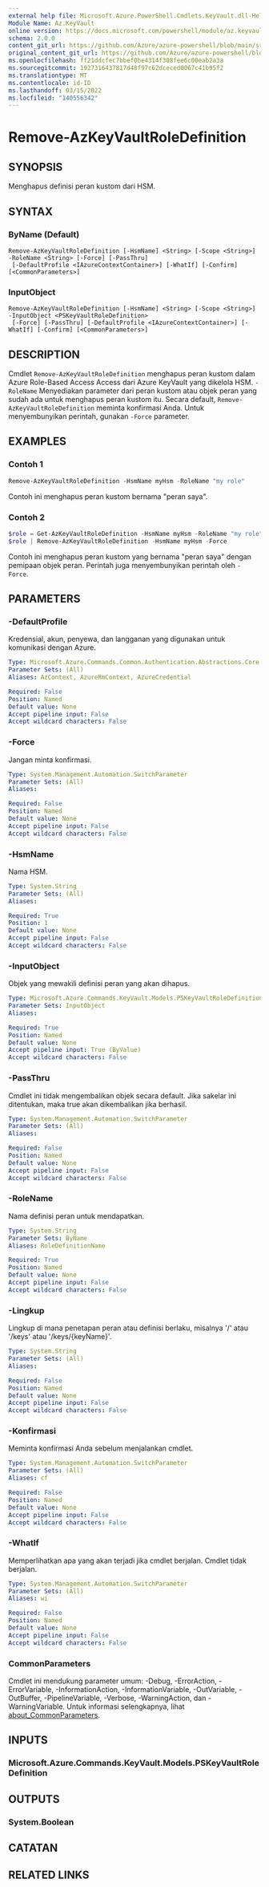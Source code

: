 ```yaml
---
external help file: Microsoft.Azure.PowerShell.Cmdlets.KeyVault.dll-Help.xml
Module Name: Az.KeyVault
online version: https://docs.microsoft.com/powershell/module/az.keyvault/remove-azkeyvaultroledefinition
schema: 2.0.0
content_git_url: https://github.com/Azure/azure-powershell/blob/main/src/KeyVault/KeyVault/help/Remove-AzKeyVaultRoleDefinition.md
original_content_git_url: https://github.com/Azure/azure-powershell/blob/main/src/KeyVault/KeyVault/help/Remove-AzKeyVaultRoleDefinition.md
ms.openlocfilehash: ff21ddcfec7bbef0be4314f308fee6c00eab2a3a
ms.sourcegitcommit: 1927316437817d48f97c62dceced0067c41b95f2
ms.translationtype: MT
ms.contentlocale: id-ID
ms.lasthandoff: 03/15/2022
ms.locfileid: "140556342"
---
```

# Remove-AzKeyVaultRoleDefinition

## SYNOPSIS
Menghapus definisi peran kustom dari HSM.

## SYNTAX

### ByName (Default)
```
Remove-AzKeyVaultRoleDefinition [-HsmName] <String> [-Scope <String>] -RoleName <String> [-Force] [-PassThru]
 [-DefaultProfile <IAzureContextContainer>] [-WhatIf] [-Confirm] [<CommonParameters>]
```

### InputObject
```
Remove-AzKeyVaultRoleDefinition [-HsmName] <String> [-Scope <String>] -InputObject <PSKeyVaultRoleDefinition>
 [-Force] [-PassThru] [-DefaultProfile <IAzureContextContainer>] [-WhatIf] [-Confirm] [<CommonParameters>]
```

## DESCRIPTION
Cmdlet `Remove-AzKeyVaultRoleDefinition` menghapus peran kustom dalam Azure Role-Based Access Access dari Azure KeyVault yang dikelola HSM.
`-RoleName` Menyediakan parameter dari peran kustom atau objek peran yang sudah ada untuk menghapus peran kustom itu.
Secara default, `Remove-AzKeyVaultRoleDefinition` meminta konfirmasi Anda.
Untuk menyembunyikan perintah, gunakan `-Force` parameter.

## EXAMPLES

### Contoh 1

```powershell
Remove-AzKeyVaultRoleDefinition -HsmName myHsm -RoleName "my role"
```

Contoh ini menghapus peran kustom bernama "peran saya".

### Contoh 2

```powershell
$role = Get-AzKeyVaultRoleDefinition -HsmName myHsm -RoleName "my role"
$role | Remove-AzKeyVaultRoleDefinition -HsmName myHsm -Force
```

Contoh ini menghapus peran kustom yang bernama "peran saya" dengan pemipaan objek peran. Perintah juga menyembunyikan perintah oleh `-Force`.

## PARAMETERS

### -DefaultProfile
Kredensial, akun, penyewa, dan langganan yang digunakan untuk komunikasi dengan Azure.

```yaml
Type: Microsoft.Azure.Commands.Common.Authentication.Abstractions.Core.IAzureContextContainer
Parameter Sets: (All)
Aliases: AzContext, AzureRmContext, AzureCredential

Required: False
Position: Named
Default value: None
Accept pipeline input: False
Accept wildcard characters: False
```

### -Force
Jangan minta konfirmasi.

```yaml
Type: System.Management.Automation.SwitchParameter
Parameter Sets: (All)
Aliases:

Required: False
Position: Named
Default value: None
Accept pipeline input: False
Accept wildcard characters: False
```

### -HsmName
Nama HSM.

```yaml
Type: System.String
Parameter Sets: (All)
Aliases:

Required: True
Position: 1
Default value: None
Accept pipeline input: False
Accept wildcard characters: False
```

### -InputObject
Objek yang mewakili definisi peran yang akan dihapus.

```yaml
Type: Microsoft.Azure.Commands.KeyVault.Models.PSKeyVaultRoleDefinition
Parameter Sets: InputObject
Aliases:

Required: True
Position: Named
Default value: None
Accept pipeline input: True (ByValue)
Accept wildcard characters: False
```

### -PassThru
Cmdlet ini tidak mengembalikan objek secara default.
Jika sakelar ini ditentukan, maka true akan dikembalikan jika berhasil.

```yaml
Type: System.Management.Automation.SwitchParameter
Parameter Sets: (All)
Aliases:

Required: False
Position: Named
Default value: None
Accept pipeline input: False
Accept wildcard characters: False
```

### -RoleName
Nama definisi peran untuk mendapatkan.

```yaml
Type: System.String
Parameter Sets: ByName
Aliases: RoleDefinitionName

Required: True
Position: Named
Default value: None
Accept pipeline input: False
Accept wildcard characters: False
```

### -Lingkup
Lingkup di mana penetapan peran atau definisi berlaku, misalnya '/' atau '/keys' atau '/keys/{keyName}'.

```yaml
Type: System.String
Parameter Sets: (All)
Aliases:

Required: False
Position: Named
Default value: None
Accept pipeline input: False
Accept wildcard characters: False
```

### -Konfirmasi
Meminta konfirmasi Anda sebelum menjalankan cmdlet.

```yaml
Type: System.Management.Automation.SwitchParameter
Parameter Sets: (All)
Aliases: cf

Required: False
Position: Named
Default value: None
Accept pipeline input: False
Accept wildcard characters: False
```

### -WhatIf
Memperlihatkan apa yang akan terjadi jika cmdlet berjalan.
Cmdlet tidak berjalan.

```yaml
Type: System.Management.Automation.SwitchParameter
Parameter Sets: (All)
Aliases: wi

Required: False
Position: Named
Default value: None
Accept pipeline input: False
Accept wildcard characters: False
```

### CommonParameters
Cmdlet ini mendukung parameter umum: -Debug, -ErrorAction, -ErrorVariable, -InformationAction, -InformationVariable, -OutVariable, -OutBuffer, -PipelineVariable, -Verbose, -WarningAction, dan -WarningVariable. Untuk informasi selengkapnya, lihat [about_CommonParameters](http://go.microsoft.com/fwlink/?LinkID=113216).

## INPUTS

### Microsoft.Azure.Commands.KeyVault.Models.PSKeyVaultRoleDefinition

## OUTPUTS

### System.Boolean

## CATATAN

## RELATED LINKS
